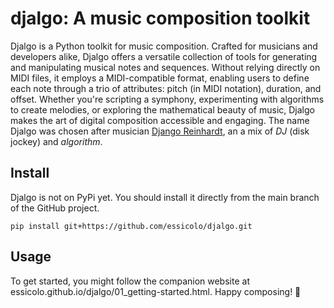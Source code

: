 # djalgo: A music composition toolkit

Djalgo is a Python toolkit for music composition. Crafted for musicians and developers alike, Djalgo offers a versatile collection of tools for generating and manipulating musical notes and sequences. Without relying directly on MIDI files, it employs a MIDI-compatible format, enabling users to define each note through a trio of attributes: pitch (in MIDI notation), duration, and offset. Whether you're scripting a symphony, experimenting with algorithms to create melodies, or exploring the mathematical beauty of music, Djalgo makes the art of digital composition accessible and engaging. The name Djalgo was chosen after musician [Django Reinhardt](https://en.wikipedia.org/wiki/Django_Reinhardt), an a mix of *DJ* (disk jockey) and *algorithm*.

## Install

Djalgo is not on PyPi yet. You should install it directly from the main branch of the GitHub project.

```
pip install git+https://github.com/essicolo/djalgo.git
```

## Usage

To get started, you might follow the companion website at essicolo.github.io/djalgo/01_getting-started.html. Happy composing! 🎼
